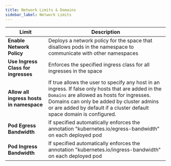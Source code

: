 ```yaml
---
title: Network Limits & Domains
sidebar_label: Network Limits
---
```



|Limit|Description|
|-|-|
|**Enable Network Policy**|Deploys a network policy for the space that disallows pods in the namespace to communicate with other namespaces|
|**Use Ingress Class for ingresses**|Enforces the specified ingress class for all ingresses in the space|
|**Allow all ingress hosts in namespace**|If true allows the user to specify any host in an ingress. If false only hosts that are added in the `Domains` are allowed as hosts for ingresses. Domains can only be added by cluster admins or are added by default if a cluster default space domain is configured.|
|**Pod Egress Bandwidth**|If specified automatically enforces the annotation "kubernetes.io/egress-bandwidth" on each deployed pod|
|**Pod Ingress Bandwidth**|If specified automatically enforces the annotation "kubernetes.io/ingress-bandwidth" on each deployed pod|

